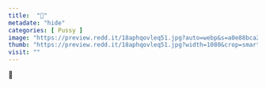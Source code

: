 ```yaml
---
title:  "🍆"
metadate: "hide"
categories: [ Pussy ]
image: "https://preview.redd.it/18aphqovleq51.jpg?auto=webp&s=a0e88bca2fa1a8b42a86a16905771688dc397016"
thumb: "https://preview.redd.it/18aphqovleq51.jpg?width=1080&crop=smart&auto=webp&s=9145a4e18da8d131bb33d4abe8c6d8585f04c2e2"
visit: ""
---
```

🍆
